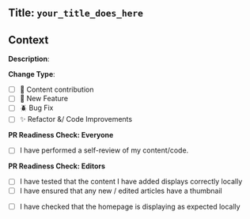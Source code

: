## Title: `your_title_does_here`

## Context

<!--  Uncomment if there is a ticket related to this PR -->
<!-- **Link to Jira ticket(s)**: -->
<!-- - [ ] :clipboard: [JIRA Ticket Link]() -->

**Description**:

<!-- Add a description detailing the changes you have made -->

**Change Type**:

- [ ] :newspaper: Content contribution
- [ ] :rocket: New Feature
- [ ] :beetle: Bug Fix
- [ ] :sparkles: Refactor &/ Code Improvements

**PR Readiness Check: Everyone**

- [ ] I have performed a self-review of my content/code.

**PR Readiness Check: Editors**

- [ ] I have tested that the content I have added displays correctly locally
- [ ] I have ensured that any new / edited articles have a thumbnail
<!-- Delete if you have not made any changes to the homepage config or articles currently displaying on the homepage-->
- [ ] I have checked that the homepage is displaying as expected locally
